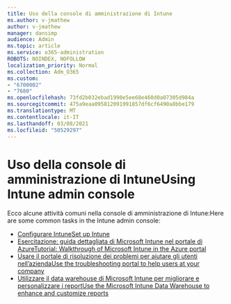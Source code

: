 ```yaml
---
title: Uso della console di amministrazione di Intune
ms.author: v-jmathew
author: v-jmathew
manager: dansimp
audience: Admin
ms.topic: article
ms.service: o365-administration
ROBOTS: NOINDEX, NOFOLLOW
localization_priority: Normal
ms.collection: Adm_O365
ms.custom:
- "6700002"
- "7680"
ms.openlocfilehash: 73fd2b032ebad1990e5ee68e460d0a07305d984a
ms.sourcegitcommit: 475a9eaa095812091991857df6cf6490a8bbe179
ms.translationtype: MT
ms.contentlocale: it-IT
ms.lasthandoff: 03/08/2021
ms.locfileid: "50529297"
---
```

# <a name="using-intune-admin-console"></a><span data-ttu-id="2bbcf-102">Uso della console di amministrazione di Intune</span><span class="sxs-lookup"><span data-stu-id="2bbcf-102">Using Intune admin console</span></span>

<span data-ttu-id="2bbcf-103">Ecco alcune attività comuni nella console di amministrazione di Intune:</span><span class="sxs-lookup"><span data-stu-id="2bbcf-103">Here are some common tasks in the Intune admin console:</span></span>

- [<span data-ttu-id="2bbcf-104">Configurare Intune</span><span class="sxs-lookup"><span data-stu-id="2bbcf-104">Set up Intune</span></span>](https://docs.microsoft.com/mem/intune/fundamentals/setup-steps)
- [<span data-ttu-id="2bbcf-105">Esercitazione: guida dettagliata di Microsoft Intune nel portale di Azure</span><span class="sxs-lookup"><span data-stu-id="2bbcf-105">Tutorial: Walkthrough of Microsoft Intune in the Azure portal</span></span>](https://docs.microsoft.com/mem/intune/fundamentals/tutorial-walkthrough-intune-portal)
- [<span data-ttu-id="2bbcf-106">Usare il portale di risoluzione dei problemi per aiutare gli utenti nell’azienda</span><span class="sxs-lookup"><span data-stu-id="2bbcf-106">Use the troubleshooting portal to help users at your company</span></span>](https://docs.microsoft.com/mem/intune/fundamentals/help-desk-operators)
- [<span data-ttu-id="2bbcf-107">Utilizzare il data warehouse di Microsoft Intune per migliorare e personalizzare i report</span><span class="sxs-lookup"><span data-stu-id="2bbcf-107">Use the Microsoft Intune Data Warehouse to enhance and customize reports</span></span>](https://docs.microsoft.com/mem/intune/developer/reports-nav-create-intune-reports)
